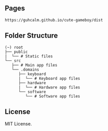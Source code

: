 ## Pages

```
https://guhcalm.github.io/cute-gameboy/dist
```

## Folder Structure

```
(~) root
├── public
|  └── # Static files
└── src
   ├── # Main app files
   └── .domains
      ├── keyboard
      |  └── # Keyboard app files
      ├── hardware
      |  └── # Hardware app files
      └── software
         └── # Software app files
```

## License

MIT License.

